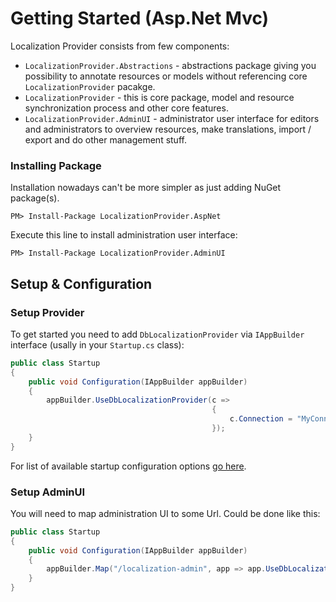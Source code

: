 # Getting Started (Asp.Net Mvc)

Localization Provider consists from few components:

* `LocalizationProvider.Abstractions` - abstractions package giving you possibility to annotate resources or models without referencing core `LocalizationProvider` pacakge.
* `LocalizationProvider` - this is core package, model and resource synchronization process and other core features.
* `LocalizationProvider.AdminUI` - administrator user interface for editors and administrators to overview resources, make translations, import / export and do other management stuff.


### Installing Package

Installation nowadays can't be more simpler as just adding NuGet package(s).

```
PM> Install-Package LocalizationProvider.AspNet
```

Execute this line to install administration user interface:

```
PM> Install-Package LocalizationProvider.AdminUI
```

## Setup & Configuration

### Setup Provider
To get started you need to add `DbLocalizationProvider` via `IAppBuilder` interface (usally in your `Startup.cs` class):

```csharp
public class Startup
{
    public void Configuration(IAppBuilder appBuilder)
    {
        appBuilder.UseDbLocalizationProvider(c =>
                                             {
                                                 c.Connection = "MyConnectionString";
                                             });
    }
}
```

For list of available startup configuration options [go here](http://blog.tech-fellow.net/2016/04/21/db-localization-provider-part-2-configuration-and-extensions/#configuringdblocalizationprovider).

### Setup AdminUI
You will need to map administration UI to some Url. Could be done like this:

```csharp
public class Startup
{
    public void Configuration(IAppBuilder appBuilder)
    {
        appBuilder.Map("/localization-admin", app => app.UseDbLocalizationProviderAdminUI());
    }
}
```
